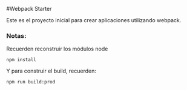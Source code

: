 #Webpack Starter

Este es el proyecto inicial para crear 
aplicaciones utilizando webpack.

### Notas:

Recuerden reconstruir los módulos node

```
npm install
```

Y para construir el build, recuerden:

```
npm run build:prod
```
